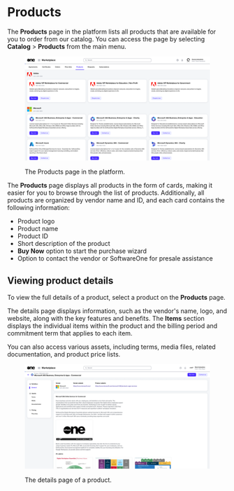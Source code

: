 # Products

The **Products** page in the platform lists all products that are available for you to order from our catalog. You can access the page by selecting **Catalog** > **Products** from the main menu.

<div data-with-frame="true"><figure><img src="../../.gitbook/assets/image (995).png" alt=""><figcaption><p>The Products page in the platform.</p></figcaption></figure></div>

The **Products** page displays all products in the form of cards, making it easier for you to browse through the list of products. Additionally, all products are organized by vendor name and ID, and each card contains the following information:

* Product logo
* Product name
* Product ID
* Short description of the product
* **Buy Now** option to start the purchase wizard
* Option to contact the vendor or SoftwareOne for presale assistance

## Viewing product details

To view the full details of a product, select a product on the **Products** page.&#x20;

The details page displays information, such as the vendor's name, logo, and website, along with the key features and benefits. The **Items** section displays the individual items within the product and the billing period and commitment term that applies to each item.

You can also access various assets, including terms, media files, related documentation, and product price lists.&#x20;

<div data-with-frame="true"><figure><img src="../../.gitbook/assets/contact_us_details_page.png" alt=""><figcaption><p>The details page of a product.</p></figcaption></figure></div>
